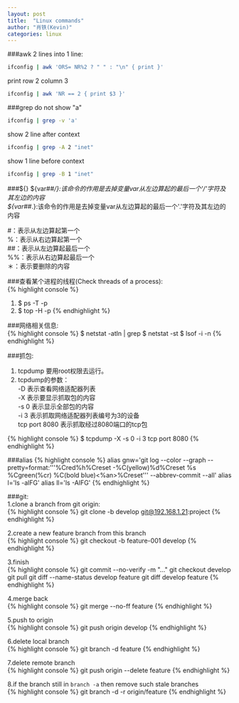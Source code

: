 ```yaml
---
layout: post
title:  "Linux commands"
author: "肖铁(Kevin)"
categories: linux
---
```


###awk
2 lines into 1 line:  
```bash
ifconfig | awk 'ORS= NR%2 ? " " : "\n" { print }'
```
print row 2 column 3
```bash
ifconfig | awk 'NR == 2 { print $3 }'
```

###grep
do not show "a"
```bash
ifconfig | grep -v 'a'
```
show 2 line after context
```bash
ifconfig | grep -A 2 "inet"
```
show 1 line before context
```bash
ifconfig | grep -B 1 "inet"
```

###${}
${var##*/}:该命令的作用是去掉变量var从左边算起的最后一个'/'字符及其左边的内容  
${var##*.}:该命令的作用是去掉变量var从左边算起的最后一个'.'字符及其左边的内容  

\#：表示从左边算起第一个  
%：表示从右边算起第一个  
\#\#：表示从左边算起最后一个  
%%：表示从右边算起最后一个  
＊：表示要删除的内容  

###查看某个进程的线程(Check threads of a process):  
{% highlight console %}
1. $ ps -T -p <pid>
2. $ top -H -p <pid>
{% endhighlight %}

###网络相关信息:  
{% highlight console %}
$ netstat -atln | grep <Port>
$ netstat -st
$ lsof -i -n
{% endhighlight %}

###抓包:  
1. tcpdump 要用root权限去运行。
2. tcpdump的参数：  
    -D 表示查看网络适配器列表  
    -X 表示要显示抓取包的内容  
    -s 0 表示显示全部包的内容  
    -i 3 表示抓取网络适配器列表编号为3的设备  
    tcp port 8080 表示抓取经过8080端口的tcp包  

{% highlight console %}
$ tcpdump -X -s 0  -i 3 tcp port 8080
{% endhighlight %}

###alias
{% highlight console %}
alias gnw='git log --color --graph --pretty=format:'\''%Cred%h%Creset -%C(yellow)%d%Creset %s %Cgreen(%cr) %C(bold blue)<%an>%Creset'\'' --abbrev-commit --all'
alias l='ls -alFG'
alias ll='ls -AlFG'
{% endhighlight %}

###git:  
1.clone a branch from git origin:  
{% highlight console %}
git clone -b develop git@192.168.1.21:project
{% endhighlight %}

2.create a new feature branch from this branch  
{% highlight console %}
git checkout -b feature-001 develop
{% endhighlight %}

3.finish  
{% highlight console %}
git commit --no-verify -m "..."
git checkout develop
git pull
git diff --name-status develop feature
git diff develop feature
{% endhighlight %}

4.merge back  
{% highlight console %}
git merge --no-ff  feature
{% endhighlight %}

5.push to origin  
{% highlight console %}
git push origin develop
{% endhighlight %}

6.delete local branch  
{% highlight console %}
git branch -d feature
{% endhighlight %}

7.delete remote branch  
{% highlight console %}
git push origin --delete feature
{% endhighlight %}

8.if the branch still in `branch -a` then remove such stale branches  
{% highlight console %}
git branch -d -r origin/feature
{% endhighlight %}
